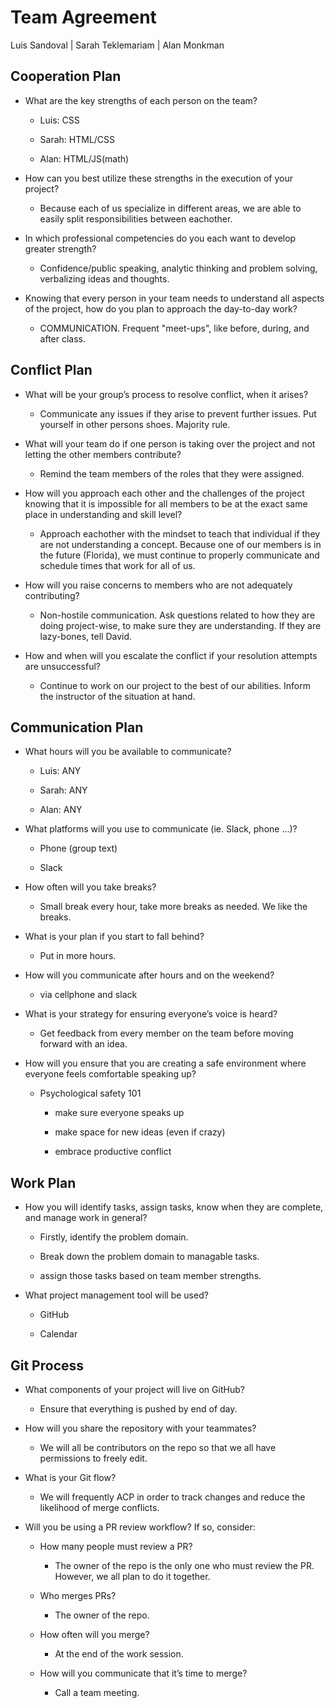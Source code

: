 # Team Agreement

Luis Sandoval | Sarah Teklemariam | Alan Monkman

## Cooperation Plan

- What are the key strengths of each person on the team?

  - Luis: CSS

  - Sarah: HTML/CSS

  - Alan: HTML/JS(math)

- How can you best utilize these strengths in the execution of your project?

  - Because each of us specialize in different areas, we are able to easily split responsibilities between eachother.

- In which professional competencies do you each want to develop greater strength?

  - Confidence/public speaking, analytic thinking and problem solving, verbalizing ideas and thoughts.

- Knowing that every person in your team needs to understand all aspects of the project, how do you plan to approach the day-to-day work?

  - COMMUNICATION. Frequent "meet-ups", like before, during, and after class.

## Conflict Plan

- What will be your group’s process to resolve conflict, when it arises?

  - Communicate any issues if they arise to prevent further issues. Put yourself in other persons shoes. Majority rule.

- What will your team do if one person is taking over the project and not letting the other members contribute?

  - Remind the team members of the roles that they were assigned.

- How will you approach each other and the challenges of the project knowing that it is impossible for all members to be at the exact same place in understanding and skill level?

  - Approach eachother with the mindset to teach that individual if they are not understanding a concept. Because one of our members is in the future (Florida), we must continue to properly communicate and schedule times that work for all of us.

- How will you raise concerns to members who are not adequately contributing?

  - Non-hostile communication. Ask questions related to how they are doing project-wise, to make sure they are understanding. If they are lazy-bones, tell David.

- How and when will you escalate the conflict if your resolution attempts are unsuccessful?

  - Continue to work on our project to the best of our abilities. Inform the instructor of the situation at hand.

## Communication Plan

- What hours will you be available to communicate?

  - Luis: ANY

  - Sarah: ANY

  - Alan: ANY

- What platforms will you use to communicate (ie. Slack, phone …)?

  - Phone (group text)

  - Slack

- How often will you take breaks?

  - Small break every hour, take more breaks as needed. We like the breaks.

- What is your plan if you start to fall behind?

  - Put in more hours.

- How will you communicate after hours and on the weekend?

  - via cellphone and slack

- What is your strategy for ensuring everyone’s voice is heard?

  - Get feedback from every member on the team before moving forward with an idea.

- How will you ensure that you are creating a safe environment where everyone feels comfortable speaking up?

  - Psychological safety 101

    - make sure everyone speaks up

    - make space for new ideas (even if crazy)

    - embrace productive conflict

## Work Plan

- How you will identify tasks, assign tasks, know when they are complete, and manage work in general?

  - Firstly, identify the problem domain. 

  - Break down the problem domain to managable tasks.

  - assign those tasks based on team member strengths.

- What project management tool will be used?

  - GitHub

  - Calendar


## Git Process

- What components of your project will live on GitHub?

  - Ensure that everything is pushed by end of day.

- How will you share the repository with your teammates?

  - We will all be contributors on the repo so that we all have permissions to freely edit.

- What is your Git flow?

  - We will frequently ACP in order to track changes and reduce the likelihood of merge conflicts.

- Will you be using a PR review workflow? If so, consider:

  - How many people must review a PR?

    - The owner of the repo is the only one who must review the PR. However, we all plan to do it together.

  - Who merges PRs?

    - The owner of the repo.

  - How often will you merge?

    - At the end of the work session.

  - How will you communicate that it’s time to merge?

    - Call a team meeting.
